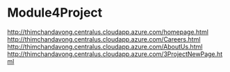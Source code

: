 # Module4Project
http://thimchandavong.centralus.cloudapp.azure.com/homepage.html
http://thimchandavong.centralus.cloudapp.azure.com/Careers.html 	
http://thimchandavong.centralus.cloudapp.azure.com/AboutUs.html 
http://thimchandavong.centralus.cloudapp.azure.com/3ProjectNewPage.html 
